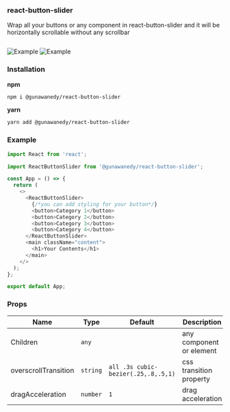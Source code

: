 ### react-button-slider

Wrap all your buttons or any component in react-button-slider and it will be horizontally scrollable without any scrollbar

<a href="https://www.npmjs.com/package/@gunawanedy/react-button-slider" target="\_parent">
  <img alt="" src="https://img.shields.io/npm/dt/@gunawanedy/react-button-slider" />
</a>

![Example](https://drive.google.com/uc?export=view&id=1CK85t9jzbater42QeO70LAGVhpZrUYa1)
![Example](https://drive.google.com/uc?export=view&id=16xkDfdRIc6Xrv2KYmXFsFc-AY15TrGnL)

### Installation

**npm**

```bash
npm i @gunawanedy/react-button-slider
```

**yarn**

```bash
yarn add @gunawanedy/react-button-slider
```

### Example

```js
import React from 'react';

import ReactButtonSlider from '@gunawanedy/react-button-slider';

const App = () => {
  return (
    <>
      <ReactButtonSlider>
        {/*you can add styling for your button*/}
        <button>Category 1</button>
        <button>Category 2</button>
        <button>Category 3</button>
        <button>Category 4</button>
      </ReactButtonSlider>
      <main className="content">
        <h1>Your Contents</h1>
      </main>
    </>
  );
};

export default App;
```

### Props

| Name                 | Type     | Default                             | Description              |
| -------------------- | -------- | ----------------------------------- | ------------------------ |
| Children             | `any`    |                                     | any component or element |
| overscrollTransition | `string` | `all .3s cubic-bezier(.25,.8,.5,1)` | css transition property  |
| dragAcceleration     | `number` | `1`                                 | drag acceleration        |

